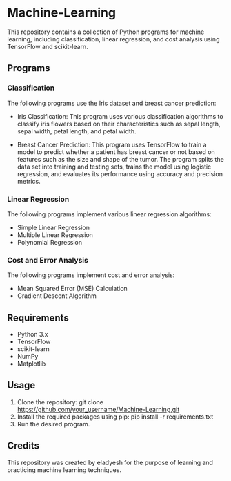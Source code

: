 # Machine-Learning

This repository contains a collection of Python programs for machine learning, including classification, linear regression, and cost analysis using TensorFlow and scikit-learn.

## Programs

### Classification
The following programs use the Iris dataset and breast cancer prediction:

- Iris Classification: This program uses various classification algorithms to classify iris flowers based on their characteristics such as sepal length, sepal width, petal length, and petal width.

- Breast Cancer Prediction: This program uses TensorFlow to train a model to predict whether a patient has breast cancer or not based on features such as the size and shape of the tumor. The program splits the data set into training and testing sets, trains the model using logistic regression, and evaluates its performance using accuracy and precision metrics.


### Linear Regression
The following programs implement various linear regression algorithms:
- Simple Linear Regression
- Multiple Linear Regression
- Polynomial Regression

### Cost and Error Analysis
The following programs implement cost and error analysis:
- Mean Squared Error (MSE) Calculation
- Gradient Descent Algorithm

## Requirements
- Python 3.x
- TensorFlow
- scikit-learn
- NumPy
- Matplotlib

## Usage
1. Clone the repository: git clone https://github.com/your_username/Machine-Learning.git
2. Install the required packages using pip: pip install -r requirements.txt
3. Run the desired program.


## Credits
This repository was created by eladyesh for the purpose of learning and practicing machine learning techniques.
